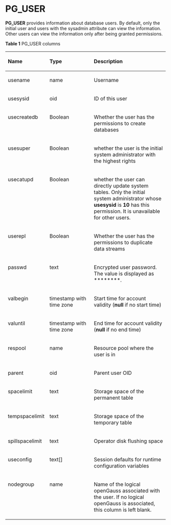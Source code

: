 # PG\_USER<a name="EN-US_TOPIC_0242385999"></a>

**PG\_USER**  provides information about database users. By default, only the initial user and users with the sysadmin attribute can view the information. Other users can view the information only after being granted permissions.

**Table  1**  PG\_USER columns

<a name="en-us_topic_0237122472_en-us_topic_0059778611_tbb0de3f5edc64a3796c5876dfe01f652"></a>
<table><thead align="left"><tr id="en-us_topic_0237122472_en-us_topic_0059778611_rae9e0e4d5d494362905b26356ea44457"><th class="cellrowborder" valign="top" width="24.68%" id="mcps1.2.4.1.1"><p id="en-us_topic_0237122472_en-us_topic_0059778611_a220949cefa3145d3b711934ffff84e08"><a name="en-us_topic_0237122472_en-us_topic_0059778611_a220949cefa3145d3b711934ffff84e08"></a><a name="en-us_topic_0237122472_en-us_topic_0059778611_a220949cefa3145d3b711934ffff84e08"></a>Name</p>
</th>
<th class="cellrowborder" valign="top" width="28.01%" id="mcps1.2.4.1.2"><p id="en-us_topic_0237122472_en-us_topic_0059778611_adb1a507cdb4d4656b875656a1d61a3a6"><a name="en-us_topic_0237122472_en-us_topic_0059778611_adb1a507cdb4d4656b875656a1d61a3a6"></a><a name="en-us_topic_0237122472_en-us_topic_0059778611_adb1a507cdb4d4656b875656a1d61a3a6"></a>Type</p>
</th>
<th class="cellrowborder" valign="top" width="47.31%" id="mcps1.2.4.1.3"><p id="en-us_topic_0237122472_en-us_topic_0059778611_ac7d5c917d14746de8839647c506ef0c8"><a name="en-us_topic_0237122472_en-us_topic_0059778611_ac7d5c917d14746de8839647c506ef0c8"></a><a name="en-us_topic_0237122472_en-us_topic_0059778611_ac7d5c917d14746de8839647c506ef0c8"></a>Description</p>
</th>
</tr>
</thead>
<tbody><tr id="en-us_topic_0237122472_en-us_topic_0059778611_rfd56622030de423da439ea47cf94a6b2"><td class="cellrowborder" valign="top" width="24.68%" headers="mcps1.2.4.1.1 "><p id="en-us_topic_0237122472_en-us_topic_0059778611_a52496876e779406d9816371b2b490faf"><a name="en-us_topic_0237122472_en-us_topic_0059778611_a52496876e779406d9816371b2b490faf"></a><a name="en-us_topic_0237122472_en-us_topic_0059778611_a52496876e779406d9816371b2b490faf"></a>usename</p>
</td>
<td class="cellrowborder" valign="top" width="28.01%" headers="mcps1.2.4.1.2 "><p id="en-us_topic_0237122472_en-us_topic_0059778611_a4e908674a9d94e5e9e1ae55a1c26e1f1"><a name="en-us_topic_0237122472_en-us_topic_0059778611_a4e908674a9d94e5e9e1ae55a1c26e1f1"></a><a name="en-us_topic_0237122472_en-us_topic_0059778611_a4e908674a9d94e5e9e1ae55a1c26e1f1"></a>name</p>
</td>
<td class="cellrowborder" valign="top" width="47.31%" headers="mcps1.2.4.1.3 "><p id="en-us_topic_0237122472_en-us_topic_0059778611_a8692f999703a412a900916f3e8767fe0"><a name="en-us_topic_0237122472_en-us_topic_0059778611_a8692f999703a412a900916f3e8767fe0"></a><a name="en-us_topic_0237122472_en-us_topic_0059778611_a8692f999703a412a900916f3e8767fe0"></a>Username</p>
</td>
</tr>
<tr id="en-us_topic_0237122472_en-us_topic_0059778611_r43145b59ce9b467fa1783ccd6091e6c0"><td class="cellrowborder" valign="top" width="24.68%" headers="mcps1.2.4.1.1 "><p id="en-us_topic_0237122472_en-us_topic_0059778611_a45c2d2d68498432aae9977d7d7e22fc1"><a name="en-us_topic_0237122472_en-us_topic_0059778611_a45c2d2d68498432aae9977d7d7e22fc1"></a><a name="en-us_topic_0237122472_en-us_topic_0059778611_a45c2d2d68498432aae9977d7d7e22fc1"></a>usesysid</p>
</td>
<td class="cellrowborder" valign="top" width="28.01%" headers="mcps1.2.4.1.2 "><p id="en-us_topic_0237122472_en-us_topic_0059778611_a323e39d2642e444fb3f401eae7c99826"><a name="en-us_topic_0237122472_en-us_topic_0059778611_a323e39d2642e444fb3f401eae7c99826"></a><a name="en-us_topic_0237122472_en-us_topic_0059778611_a323e39d2642e444fb3f401eae7c99826"></a>oid</p>
</td>
<td class="cellrowborder" valign="top" width="47.31%" headers="mcps1.2.4.1.3 "><p id="en-us_topic_0237122472_en-us_topic_0059778611_a12ec70cbdc7a42998db9211910d7d53b"><a name="en-us_topic_0237122472_en-us_topic_0059778611_a12ec70cbdc7a42998db9211910d7d53b"></a><a name="en-us_topic_0237122472_en-us_topic_0059778611_a12ec70cbdc7a42998db9211910d7d53b"></a>ID of this user</p>
</td>
</tr>
<tr id="en-us_topic_0237122472_en-us_topic_0059778611_r1f3389ea79e54ae9a669b3b28f69efb6"><td class="cellrowborder" valign="top" width="24.68%" headers="mcps1.2.4.1.1 "><p id="en-us_topic_0237122472_en-us_topic_0059778611_aca01a74838af43f7b8a4461931d9fb44"><a name="en-us_topic_0237122472_en-us_topic_0059778611_aca01a74838af43f7b8a4461931d9fb44"></a><a name="en-us_topic_0237122472_en-us_topic_0059778611_aca01a74838af43f7b8a4461931d9fb44"></a>usecreatedb</p>
</td>
<td class="cellrowborder" valign="top" width="28.01%" headers="mcps1.2.4.1.2 "><p id="en-us_topic_0237122472_en-us_topic_0059778611_a1055eb394a74431cada088d471d8bea0"><a name="en-us_topic_0237122472_en-us_topic_0059778611_a1055eb394a74431cada088d471d8bea0"></a><a name="en-us_topic_0237122472_en-us_topic_0059778611_a1055eb394a74431cada088d471d8bea0"></a><span id="en-us_topic_0237122472_text1096519713102"><a name="en-us_topic_0237122472_text1096519713102"></a><a name="en-us_topic_0237122472_text1096519713102"></a>Boolean</span></p>
</td>
<td class="cellrowborder" valign="top" width="47.31%" headers="mcps1.2.4.1.3 "><p id="en-us_topic_0237122472_en-us_topic_0059778611_abf92a1964d8448089b988cd5432c88a2"><a name="en-us_topic_0237122472_en-us_topic_0059778611_abf92a1964d8448089b988cd5432c88a2"></a><a name="en-us_topic_0237122472_en-us_topic_0059778611_abf92a1964d8448089b988cd5432c88a2"></a>Whether the user has the permissions to create databases</p>
</td>
</tr>
<tr id="en-us_topic_0237122472_en-us_topic_0059778611_refee702064af4f809eb7205bc5136a90"><td class="cellrowborder" valign="top" width="24.68%" headers="mcps1.2.4.1.1 "><p id="en-us_topic_0237122472_en-us_topic_0059778611_a006290e5015b42eabd54ffd8384803d8"><a name="en-us_topic_0237122472_en-us_topic_0059778611_a006290e5015b42eabd54ffd8384803d8"></a><a name="en-us_topic_0237122472_en-us_topic_0059778611_a006290e5015b42eabd54ffd8384803d8"></a>usesuper</p>
</td>
<td class="cellrowborder" valign="top" width="28.01%" headers="mcps1.2.4.1.2 "><p id="en-us_topic_0237122472_en-us_topic_0059778611_a9a4fc10468ef45d09d812584d530c057"><a name="en-us_topic_0237122472_en-us_topic_0059778611_a9a4fc10468ef45d09d812584d530c057"></a><a name="en-us_topic_0237122472_en-us_topic_0059778611_a9a4fc10468ef45d09d812584d530c057"></a><span id="en-us_topic_0237122472_text1362312063114"><a name="en-us_topic_0237122472_text1362312063114"></a><a name="en-us_topic_0237122472_text1362312063114"></a>Boolean</span></p>
</td>
<td class="cellrowborder" valign="top" width="47.31%" headers="mcps1.2.4.1.3 "><p id="en-us_topic_0237122472_en-us_topic_0059778611_aba6156b2dc064cd095bff87af63fad1b"><a name="en-us_topic_0237122472_en-us_topic_0059778611_aba6156b2dc064cd095bff87af63fad1b"></a><a name="en-us_topic_0237122472_en-us_topic_0059778611_aba6156b2dc064cd095bff87af63fad1b"></a>whether the user is the initial system administrator with the highest rights</p>
</td>
</tr>
<tr id="en-us_topic_0237122472_en-us_topic_0059778611_ra849cce9d7bb4e62801388bcf330fe37"><td class="cellrowborder" valign="top" width="24.68%" headers="mcps1.2.4.1.1 "><p id="en-us_topic_0237122472_en-us_topic_0059778611_a508cc43912c44891bb5944f9c64677ed"><a name="en-us_topic_0237122472_en-us_topic_0059778611_a508cc43912c44891bb5944f9c64677ed"></a><a name="en-us_topic_0237122472_en-us_topic_0059778611_a508cc43912c44891bb5944f9c64677ed"></a>usecatupd</p>
</td>
<td class="cellrowborder" valign="top" width="28.01%" headers="mcps1.2.4.1.2 "><p id="en-us_topic_0237122472_en-us_topic_0059778611_ad66f409d390c42ac94d062f5cb4aaa5b"><a name="en-us_topic_0237122472_en-us_topic_0059778611_ad66f409d390c42ac94d062f5cb4aaa5b"></a><a name="en-us_topic_0237122472_en-us_topic_0059778611_ad66f409d390c42ac94d062f5cb4aaa5b"></a><span id="en-us_topic_0237122472_text158332116318"><a name="en-us_topic_0237122472_text158332116318"></a><a name="en-us_topic_0237122472_text158332116318"></a>Boolean</span></p>
</td>
<td class="cellrowborder" valign="top" width="47.31%" headers="mcps1.2.4.1.3 "><p id="en-us_topic_0237122472_en-us_topic_0059778259_a99ef9ae1689f41f1ac8d15338dd526ae"><a name="en-us_topic_0237122472_en-us_topic_0059778259_a99ef9ae1689f41f1ac8d15338dd526ae"></a><a name="en-us_topic_0237122472_en-us_topic_0059778259_a99ef9ae1689f41f1ac8d15338dd526ae"></a>whether the user can directly update system tables. Only the initial system administrator whose <strong id="en-us_topic_0237122472_b196341522447"><a name="en-us_topic_0237122472_b196341522447"></a><a name="en-us_topic_0237122472_b196341522447"></a>usesysid</strong> is <strong id="en-us_topic_0237122472_b126341124443"><a name="en-us_topic_0237122472_b126341124443"></a><a name="en-us_topic_0237122472_b126341124443"></a>10</strong> has this permission. It is unavailable for other users.</p>
</td>
</tr>
<tr id="en-us_topic_0237122472_en-us_topic_0059778611_r32778ede7f9e4abc99d8d4faaa68de94"><td class="cellrowborder" valign="top" width="24.68%" headers="mcps1.2.4.1.1 "><p id="en-us_topic_0237122472_en-us_topic_0059778611_a01ea128194444831b2f0d932c74b1d0d"><a name="en-us_topic_0237122472_en-us_topic_0059778611_a01ea128194444831b2f0d932c74b1d0d"></a><a name="en-us_topic_0237122472_en-us_topic_0059778611_a01ea128194444831b2f0d932c74b1d0d"></a>userepl</p>
</td>
<td class="cellrowborder" valign="top" width="28.01%" headers="mcps1.2.4.1.2 "><p id="en-us_topic_0237122472_en-us_topic_0059778611_a7a973664a8934e3ea8530f63e56fc4dd"><a name="en-us_topic_0237122472_en-us_topic_0059778611_a7a973664a8934e3ea8530f63e56fc4dd"></a><a name="en-us_topic_0237122472_en-us_topic_0059778611_a7a973664a8934e3ea8530f63e56fc4dd"></a><span id="en-us_topic_0237122472_text13520623173116"><a name="en-us_topic_0237122472_text13520623173116"></a><a name="en-us_topic_0237122472_text13520623173116"></a>Boolean</span></p>
</td>
<td class="cellrowborder" valign="top" width="47.31%" headers="mcps1.2.4.1.3 "><p id="en-us_topic_0237122472_en-us_topic_0059778611_a896a562703c14119b20bbdcdc439af33"><a name="en-us_topic_0237122472_en-us_topic_0059778611_a896a562703c14119b20bbdcdc439af33"></a><a name="en-us_topic_0237122472_en-us_topic_0059778611_a896a562703c14119b20bbdcdc439af33"></a>Whether the user has the permissions to duplicate data streams</p>
</td>
</tr>
<tr id="en-us_topic_0237122472_en-us_topic_0059778611_r87612409a14045169b9f7d697a6dee0a"><td class="cellrowborder" valign="top" width="24.68%" headers="mcps1.2.4.1.1 "><p id="en-us_topic_0237122472_en-us_topic_0059778611_a2a39e2a78cf6452bbd44cc3e93492576"><a name="en-us_topic_0237122472_en-us_topic_0059778611_a2a39e2a78cf6452bbd44cc3e93492576"></a><a name="en-us_topic_0237122472_en-us_topic_0059778611_a2a39e2a78cf6452bbd44cc3e93492576"></a>passwd</p>
</td>
<td class="cellrowborder" valign="top" width="28.01%" headers="mcps1.2.4.1.2 "><p id="en-us_topic_0237122472_en-us_topic_0059778611_a8b4cc867699c4b8796a4dd73416f6ee2"><a name="en-us_topic_0237122472_en-us_topic_0059778611_a8b4cc867699c4b8796a4dd73416f6ee2"></a><a name="en-us_topic_0237122472_en-us_topic_0059778611_a8b4cc867699c4b8796a4dd73416f6ee2"></a>text</p>
</td>
<td class="cellrowborder" valign="top" width="47.31%" headers="mcps1.2.4.1.3 "><p id="en-us_topic_0237122472_en-us_topic_0059778611_a5b32e0f52ab948f4b84d2e41428161e1"><a name="en-us_topic_0237122472_en-us_topic_0059778611_a5b32e0f52ab948f4b84d2e41428161e1"></a><a name="en-us_topic_0237122472_en-us_topic_0059778611_a5b32e0f52ab948f4b84d2e41428161e1"></a>Encrypted user password. The value is displayed as ********.</p>
</td>
</tr>
<tr id="en-us_topic_0237122472_en-us_topic_0059778611_r69d39d638a6846589103afde65539fac"><td class="cellrowborder" valign="top" width="24.68%" headers="mcps1.2.4.1.1 "><p id="en-us_topic_0237122472_en-us_topic_0059778611_a963a714a523a429794e7a29634df10e1"><a name="en-us_topic_0237122472_en-us_topic_0059778611_a963a714a523a429794e7a29634df10e1"></a><a name="en-us_topic_0237122472_en-us_topic_0059778611_a963a714a523a429794e7a29634df10e1"></a>valbegin</p>
</td>
<td class="cellrowborder" valign="top" width="28.01%" headers="mcps1.2.4.1.2 "><p id="en-us_topic_0237122472_en-us_topic_0059778611_a14808ae5a3ad40058710710d6ae06d1d"><a name="en-us_topic_0237122472_en-us_topic_0059778611_a14808ae5a3ad40058710710d6ae06d1d"></a><a name="en-us_topic_0237122472_en-us_topic_0059778611_a14808ae5a3ad40058710710d6ae06d1d"></a>timestamp with time zone</p>
</td>
<td class="cellrowborder" valign="top" width="47.31%" headers="mcps1.2.4.1.3 "><p id="en-us_topic_0237122472_en-us_topic_0059778611_a5ea29aede65240fbbca655a872762360"><a name="en-us_topic_0237122472_en-us_topic_0059778611_a5ea29aede65240fbbca655a872762360"></a><a name="en-us_topic_0237122472_en-us_topic_0059778611_a5ea29aede65240fbbca655a872762360"></a>Start time for account validity (<strong id="en-us_topic_0237122472_b19639921446"><a name="en-us_topic_0237122472_b19639921446"></a><a name="en-us_topic_0237122472_b19639921446"></a>null</strong> if no start time)</p>
</td>
</tr>
<tr id="en-us_topic_0237122472_en-us_topic_0059778611_r156e6dba3d1a47df97f457a9daea27ca"><td class="cellrowborder" valign="top" width="24.68%" headers="mcps1.2.4.1.1 "><p id="en-us_topic_0237122472_en-us_topic_0059778611_a8ccd57fc59b54ea4b2507b7aa4b6fe0f"><a name="en-us_topic_0237122472_en-us_topic_0059778611_a8ccd57fc59b54ea4b2507b7aa4b6fe0f"></a><a name="en-us_topic_0237122472_en-us_topic_0059778611_a8ccd57fc59b54ea4b2507b7aa4b6fe0f"></a>valuntil</p>
</td>
<td class="cellrowborder" valign="top" width="28.01%" headers="mcps1.2.4.1.2 "><p id="en-us_topic_0237122472_en-us_topic_0059778611_afe228ae5fd3d40c88605fefdbe225b43"><a name="en-us_topic_0237122472_en-us_topic_0059778611_afe228ae5fd3d40c88605fefdbe225b43"></a><a name="en-us_topic_0237122472_en-us_topic_0059778611_afe228ae5fd3d40c88605fefdbe225b43"></a>timestamp with time zone</p>
</td>
<td class="cellrowborder" valign="top" width="47.31%" headers="mcps1.2.4.1.3 "><p id="en-us_topic_0237122472_en-us_topic_0059778611_a5fd05a5916c14c3a9f5d32a66ce0def0"><a name="en-us_topic_0237122472_en-us_topic_0059778611_a5fd05a5916c14c3a9f5d32a66ce0def0"></a><a name="en-us_topic_0237122472_en-us_topic_0059778611_a5fd05a5916c14c3a9f5d32a66ce0def0"></a>End time for account validity (<strong id="en-us_topic_0237122472_b15640182114416"><a name="en-us_topic_0237122472_b15640182114416"></a><a name="en-us_topic_0237122472_b15640182114416"></a>null</strong> if no end time)</p>
</td>
</tr>
<tr id="en-us_topic_0237122472_en-us_topic_0059778611_ra43812e91f80430883bc4a793ca003ca"><td class="cellrowborder" valign="top" width="24.68%" headers="mcps1.2.4.1.1 "><p id="en-us_topic_0237122472_en-us_topic_0059778611_aae6e5484e9514ac4b8d9afe4a092aac8"><a name="en-us_topic_0237122472_en-us_topic_0059778611_aae6e5484e9514ac4b8d9afe4a092aac8"></a><a name="en-us_topic_0237122472_en-us_topic_0059778611_aae6e5484e9514ac4b8d9afe4a092aac8"></a>respool</p>
</td>
<td class="cellrowborder" valign="top" width="28.01%" headers="mcps1.2.4.1.2 "><p id="en-us_topic_0237122472_en-us_topic_0059778611_a341c1e567e9c46c19d19ebdfc03d5d65"><a name="en-us_topic_0237122472_en-us_topic_0059778611_a341c1e567e9c46c19d19ebdfc03d5d65"></a><a name="en-us_topic_0237122472_en-us_topic_0059778611_a341c1e567e9c46c19d19ebdfc03d5d65"></a>name</p>
</td>
<td class="cellrowborder" valign="top" width="47.31%" headers="mcps1.2.4.1.3 "><p id="en-us_topic_0237122472_en-us_topic_0059778611_ad016eccebf554befbe40cfddb03fd058"><a name="en-us_topic_0237122472_en-us_topic_0059778611_ad016eccebf554befbe40cfddb03fd058"></a><a name="en-us_topic_0237122472_en-us_topic_0059778611_ad016eccebf554befbe40cfddb03fd058"></a>Resource pool where the user is in</p>
</td>
</tr>
<tr id="en-us_topic_0237122472_en-us_topic_0059778611_row383068515643"><td class="cellrowborder" valign="top" width="24.68%" headers="mcps1.2.4.1.1 "><p id="en-us_topic_0237122472_en-us_topic_0059778611_p4185010015643"><a name="en-us_topic_0237122472_en-us_topic_0059778611_p4185010015643"></a><a name="en-us_topic_0237122472_en-us_topic_0059778611_p4185010015643"></a>parent</p>
</td>
<td class="cellrowborder" valign="top" width="28.01%" headers="mcps1.2.4.1.2 "><p id="en-us_topic_0237122472_en-us_topic_0059778611_p3441490215643"><a name="en-us_topic_0237122472_en-us_topic_0059778611_p3441490215643"></a><a name="en-us_topic_0237122472_en-us_topic_0059778611_p3441490215643"></a>oid</p>
</td>
<td class="cellrowborder" valign="top" width="47.31%" headers="mcps1.2.4.1.3 "><p id="en-us_topic_0237122472_en-us_topic_0059778611_p3614369315643"><a name="en-us_topic_0237122472_en-us_topic_0059778611_p3614369315643"></a><a name="en-us_topic_0237122472_en-us_topic_0059778611_p3614369315643"></a>Parent user OID</p>
</td>
</tr>
<tr id="en-us_topic_0237122472_en-us_topic_0059778611_row461410491579"><td class="cellrowborder" valign="top" width="24.68%" headers="mcps1.2.4.1.1 "><p id="en-us_topic_0237122472_en-us_topic_0059778611_p464374871579"><a name="en-us_topic_0237122472_en-us_topic_0059778611_p464374871579"></a><a name="en-us_topic_0237122472_en-us_topic_0059778611_p464374871579"></a>spacelimit</p>
</td>
<td class="cellrowborder" valign="top" width="28.01%" headers="mcps1.2.4.1.2 "><p id="en-us_topic_0237122472_en-us_topic_0059778611_p33400731579"><a name="en-us_topic_0237122472_en-us_topic_0059778611_p33400731579"></a><a name="en-us_topic_0237122472_en-us_topic_0059778611_p33400731579"></a>text</p>
</td>
<td class="cellrowborder" valign="top" width="47.31%" headers="mcps1.2.4.1.3 "><p id="en-us_topic_0237122472_en-us_topic_0059778611_p21104791579"><a name="en-us_topic_0237122472_en-us_topic_0059778611_p21104791579"></a><a name="en-us_topic_0237122472_en-us_topic_0059778611_p21104791579"></a>Storage space of the permanent table</p>
</td>
</tr>
<tr id="en-us_topic_0237122472_row16589194104013"><td class="cellrowborder" valign="top" width="24.68%" headers="mcps1.2.4.1.1 "><p id="en-us_topic_0237122472_p1158910404014"><a name="en-us_topic_0237122472_p1158910404014"></a><a name="en-us_topic_0237122472_p1158910404014"></a>tempspacelimit</p>
</td>
<td class="cellrowborder" valign="top" width="28.01%" headers="mcps1.2.4.1.2 "><p id="en-us_topic_0237122472_p14589940409"><a name="en-us_topic_0237122472_p14589940409"></a><a name="en-us_topic_0237122472_p14589940409"></a>text</p>
</td>
<td class="cellrowborder" valign="top" width="47.31%" headers="mcps1.2.4.1.3 "><p id="en-us_topic_0237122472_p55891049404"><a name="en-us_topic_0237122472_p55891049404"></a><a name="en-us_topic_0237122472_p55891049404"></a>Storage space of the temporary table</p>
</td>
</tr>
<tr id="en-us_topic_0237122472_row17231359408"><td class="cellrowborder" valign="top" width="24.68%" headers="mcps1.2.4.1.1 "><p id="en-us_topic_0237122472_p4231456405"><a name="en-us_topic_0237122472_p4231456405"></a><a name="en-us_topic_0237122472_p4231456405"></a>spillspacelimit</p>
</td>
<td class="cellrowborder" valign="top" width="28.01%" headers="mcps1.2.4.1.2 "><p id="en-us_topic_0237122472_p42313524017"><a name="en-us_topic_0237122472_p42313524017"></a><a name="en-us_topic_0237122472_p42313524017"></a>text</p>
</td>
<td class="cellrowborder" valign="top" width="47.31%" headers="mcps1.2.4.1.3 "><p id="en-us_topic_0237122472_p6231594013"><a name="en-us_topic_0237122472_p6231594013"></a><a name="en-us_topic_0237122472_p6231594013"></a>Operator disk flushing space</p>
</td>
</tr>
<tr id="en-us_topic_0237122472_en-us_topic_0059778611_r795fec510dd14dd8bcf8b359421b619c"><td class="cellrowborder" valign="top" width="24.68%" headers="mcps1.2.4.1.1 "><p id="en-us_topic_0237122472_en-us_topic_0059778611_a74632df9487d4c4bb1e06774daf81d1c"><a name="en-us_topic_0237122472_en-us_topic_0059778611_a74632df9487d4c4bb1e06774daf81d1c"></a><a name="en-us_topic_0237122472_en-us_topic_0059778611_a74632df9487d4c4bb1e06774daf81d1c"></a>useconfig</p>
</td>
<td class="cellrowborder" valign="top" width="28.01%" headers="mcps1.2.4.1.2 "><p id="en-us_topic_0237122472_en-us_topic_0059778611_a4616d729ddcc41adba8d644b2fa1e0f1"><a name="en-us_topic_0237122472_en-us_topic_0059778611_a4616d729ddcc41adba8d644b2fa1e0f1"></a><a name="en-us_topic_0237122472_en-us_topic_0059778611_a4616d729ddcc41adba8d644b2fa1e0f1"></a>text[]</p>
</td>
<td class="cellrowborder" valign="top" width="47.31%" headers="mcps1.2.4.1.3 "><p id="en-us_topic_0237122472_en-us_topic_0059778611_af38085fb2e844f6c94bd332dcca0903e"><a name="en-us_topic_0237122472_en-us_topic_0059778611_af38085fb2e844f6c94bd332dcca0903e"></a><a name="en-us_topic_0237122472_en-us_topic_0059778611_af38085fb2e844f6c94bd332dcca0903e"></a>Session defaults for runtime configuration variables</p>
</td>
</tr>
<tr id="en-us_topic_0237122472_row3383125316230"><td class="cellrowborder" valign="top" width="24.68%" headers="mcps1.2.4.1.1 "><p id="en-us_topic_0237122472_p038365316230"><a name="en-us_topic_0237122472_p038365316230"></a><a name="en-us_topic_0237122472_p038365316230"></a>nodegroup</p>
</td>
<td class="cellrowborder" valign="top" width="28.01%" headers="mcps1.2.4.1.2 "><p id="en-us_topic_0237122472_p1638355314230"><a name="en-us_topic_0237122472_p1638355314230"></a><a name="en-us_topic_0237122472_p1638355314230"></a>name</p>
</td>
<td class="cellrowborder" valign="top" width="47.31%" headers="mcps1.2.4.1.3 "><p id="en-us_topic_0237122472_p23836535234"><a name="en-us_topic_0237122472_p23836535234"></a><a name="en-us_topic_0237122472_p23836535234"></a>Name of the logical openGauss associated with the user. If no logical openGauss is associated, this column is left blank.</p>
</td>
</tr>
</tbody>
</table>

